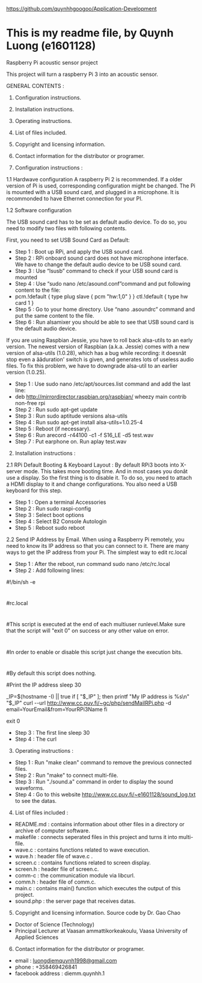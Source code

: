 https://github.com/quynhhgoogoo/Application-Development
# This is my readme file, by Quynh Luong (e1601128)
Raspberry Pi acoustic sensor project

This project will turn a raspberry Pi 3 into an acoustic sensor.

GENERAL CONTENTS :
1. Configuration instructions.
2. Installation instructions.
3. Operating instructions.
4. List of files included.
5. Copyright and licensing information.
6. Contact information for the distributor or programer.


1. Configuration instructions :

1.1 Hardwave configuration
A raspberry Pi 2 is recommended. If a older version of Pi is used, corresponding
configuration might be changed.
The Pi is mounted with a USB sound card, and plugged in a microphone.
It is recommonded to have Ethernet connection for your PI.

1.2 Software configuration

The USB sound card has to be set as default audio device. To do so, you need
to modify two files with following contents.

First, you need to set USB Sound Card as Default:
- Step 1 : Boot up RPi, and apply the USB sound card.
- Step 2 : RPi onboard sound card does not have microphone interface. We have to change the default audio device to be USB sound card.
- Step 3 : Use “lsusb” command to check if your USB sound card is mounted
- Step 4 : Use “sudo nano /etc/asound.conf”command and put following content to the file:
- pcm.!default {
  type plug
  slave {
    pcm "hw:1,0"
  }
 }
 ctl.!default {
    type hw
    card 1
 }
- Step 5 : Go to your home directory. Use “nano .asoundrc” command and put the same content to the file.
- Step 6 : Run alsamixer you should be able to see that USB sound card is the default audio device.

If you are using Raspbian Jessie, you have to roll back alsa-utils to an early version.
The newest version of Raspbian (a.k.a. Jessie) comes with a new version of alsa-utils (1.0.28),
which has a bug while recording: it doesnât stop even a ââduration' switch is given, and generates lots of useless audio files.
To fix this problem, we have to downgrade alsa-util to an earlier version (1.0.25).

- Step 1 : Use sudo nano /etc/apt/sources.list command and add the last line:
- deb http://mirrordirector.raspbian.org/raspbian/ wheezy main contrib non-free rpi
- Step 2 : Run sudo apt-get update
- Step 3 : Run sudo aptitude versions alsa-utils
- Step 4 : Run sudo apt-get install alsa-utils=1.0.25-4
- Step 5 : Reboot (if necessary).
- Step 6 : Run arecord -r44100 -c1 -f S16_LE -d5 test.wav
- Step 7 : Put earphone on. Run aplay test.wav

2. Installation instructions :

2.1 RPi Default Booting & Keyboard Layout :
By default RPi3 boots into X-server mode. This takes more booting time. And in most cases you donât use a display. So the first thing is to disable it.
To do so, you need to attach a HDMI display to it and change configurations. You also need a USB keyboard for this step.
- Step 1 : Open a terminal Accessories
- Step 2 : Run sudo raspi-config
- Step 3 : Select boot options
- Step 4 : Select B2 Console Autologin
- Step 5 : Reboot sudo reboot

2.2 Send IP Address by Email.
When using a Raspberry Pi remotely, you need to know its IP address so that you can connect to it. There are many ways to get the IP address from your Pi.
The simplest way to edit rc.local
- Step 1 : After the reboot, run command sudo nano /etc/rc.local
- Step 2 : Add following lines:

 #!/bin/sh -e
 #
 #rc.local
 #
 #This script is executed at the end of each multiuser runlevel.Make sure that the script will "exit 0" on success or any other value on error.
 #
 #In order to enable or disable this script just change the execution bits.
 #
 #By default this script does nothing.

 #Print the IP address
 sleep 30

 _IP=$(hostname -I) || true
 if [ "$_IP" ]; then
  printf "My IP address is %s\n" "$_IP"
  curl --url http://www.cc.puv.fi/~gc/php/sendMailRPi.php -d email=YourEmail&from=YourRPi3Name
 fi

 exit 0
- Step 3 : The first line sleep 30
- Step 4 : The curl


3. Operating instructions :
- Step 1 : Run "make clean" command to remove the previous connected files.
- Step 2 : Run "make" to connect multi-file.
- Step 3 : Run "./sound.a" command in order to display the sound waveforms.
- Step 4 : Go to this website http://www.cc.puv.fi/~e1601128/sound_log.txt to see the datas.

4. List of files included :
- README.md : contains information about other files in a directory or archive of computer software. 
- makefile : connects seperated files in this project and turns it into multi-file. 
- wave.c : contains functions related to wave execution.
- wave.h : header file of wave.c .
- screen.c : contains functions related to screen display. 
- screen.h : header file of screen.c. 
- comm-c : the communication module via libcurl. 
- comm.h : header file of comm.c. 
- main.c : contains main() function which executes the output of this project.
- sound.php : the server page that receives datas. 


5. Copyright and licensing information.
Source code by Dr. Gao Chao
- Doctor of Science (Technology)
- Principal Lecturer at Vaasan ammattikorkeakoulu, Vaasa University of Applied Sciences

6. Contact information for the distributor or programer.
- email : luongdiemquynh1998@gmail.com
- phone : +358469426841
- facebook address : diemm.quynhh.1

